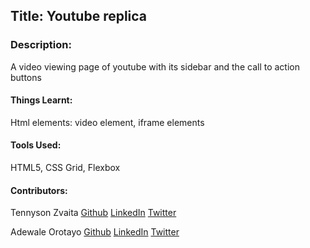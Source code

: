 ## Title: Youtube replica

### Description: 
A video viewing page of youtube with its sidebar and the call to action buttons

#### Things Learnt:
Html elements: video element, iframe elements

#### Tools Used:
HTML5, CSS Grid, Flexbox

#### Contributors: 

Tennyson Zvaita
[Github](https://github.com/tzvaita)
[LinkedIn](https://www.linkedin.com/in/tennyson-takudzwa-zvaita-3b421485/)
[Twitter](https://twitter.com/tennyzvaita
)

 Adewale Orotayo
 [Github](https://github.com/didymus707)
 [LinkedIn](https://www.linkedin.com/in/adewale-thomas-orotayo/)
 [Twitter](https://twitter.com/Didy707)

